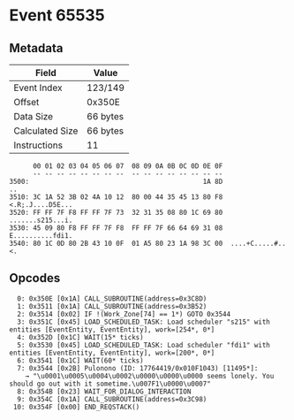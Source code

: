 # Event 65535

## Metadata

| Field           | Value    |
|-----------------|----------|
| Event Index     | 123/149  |
| Offset          | 0x350E   |
| Data Size       | 66 bytes |
| Calculated Size | 66 bytes |
| Instructions    | 11       |

```
      00 01 02 03 04 05 06 07  08 09 0A 0B 0C 0D 0E 0F
      -- -- -- -- -- -- -- --  -- -- -- -- -- -- -- --
3500:                                            1A 8D                ..
3510: 3C 1A 52 3B 02 4A 10 12  80 00 44 35 45 13 80 F8  <.R;.J....D5E...
3520: FF FF 7F F8 FF FF 7F 73  32 31 35 08 80 1C 69 80  .......s215...i.
3530: 45 09 80 F8 FF FF 7F F8  FF FF 7F 66 64 69 31 08  E..........fdi1.
3540: 80 1C 0D 80 2B 43 10 0F  01 A5 80 23 1A 98 3C 00  ....+C.....#..<.
```

## Opcodes

```
  0: 0x350E [0x1A] CALL_SUBROUTINE(address=0x3C8D)
  1: 0x3511 [0x1A] CALL_SUBROUTINE(address=0x3B52)
  2: 0x3514 [0x02] IF !(Work_Zone[74] == 1*) GOTO 0x3544
  3: 0x351C [0x45] LOAD_SCHEDULED_TASK: Load scheduler "s215" with entities [EventEntity, EventEntity], work=[254*, 0*]
  4: 0x352D [0x1C] WAIT(15* ticks)
  5: 0x3530 [0x45] LOAD_SCHEDULED_TASK: Load scheduler "fdi1" with entities [EventEntity, EventEntity], work=[200*, 0*]
  6: 0x3541 [0x1C] WAIT(60* ticks)
  7: 0x3544 [0x2B] Pulonono (ID: 17764419/0x010F1043) [11495*]:
    → "\u0001\u0005\u0004\u0002\u0000\u0000\u0000 seems lonely. You should go out with it sometime.\u007F1\u0000\u0007"
  8: 0x354B [0x23] WAIT_FOR_DIALOG_INTERACTION
  9: 0x354C [0x1A] CALL_SUBROUTINE(address=0x3C98)
 10: 0x354F [0x00] END_REQSTACK()
```
